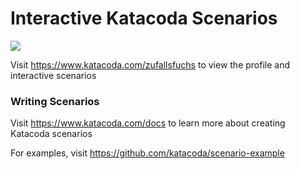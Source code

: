 # Interactive Katacoda Scenarios

[![](http://shields.katacoda.com/katacoda/zufallsfuchs/count.svg)](https://www.katacoda.com/zufallsfuchs "Get your profile on Katacoda.com")

Visit https://www.katacoda.com/zufallsfuchs to view the profile and interactive scenarios

### Writing Scenarios
Visit https://www.katacoda.com/docs to learn more about creating Katacoda scenarios

For examples, visit https://github.com/katacoda/scenario-example
